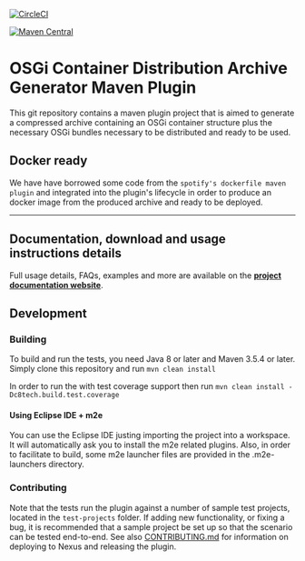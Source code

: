 [![CircleCI](https://circleci.com/gh/cvgaviao/osgi-container-maven-plugin.svg?style=svg)](https://circleci.com/gh/cvgaviao/osgi-container-maven-plugin)

[![Maven Central](https://img.shields.io/maven-central/v/br.com.c8tech.tools/osgi-container-maven-plugin.svg?label=Maven%20Central)](https://search.maven.org/search?q=g:%22br.com.c8tech.tools%22%20AND%20a:%22osgi-container-maven-plugin%22)

OSGi Container Distribution Archive Generator Maven Plugin 
================================

This git repository contains a maven plugin project that is aimed to generate a compressed archive containing an OSGi container structure plus the necessary OSGi bundles necessary to be distributed and ready to be used.

## Docker ready

We have have borrowed some code from the `spotify's dockerfile maven plugin` and integrated into the plugin's lifecycle in order to produce an docker image  from the produced archive and ready to be deployed.

------------
## Documentation, download and usage instructions details

Full usage details, FAQs, examples and more are available on the
**[project documentation website](http://cvgaviao.github.io/osgi-container-maven-plugin/index.html)**.

## Development


### Building

To build and run the tests, you need Java 8 or later and Maven 3.5.4 or later. 
Simply clone this repository and run `mvn clean install`

In order to run the with test coverage support then run `mvn clean install -Dc8tech.build.test.coverage`

#### Using Eclipse IDE + m2e
You can use the Eclipse IDE justing importing the project into a workspace. It will automatically ask you to install the m2e related plugins.
Also, in order to facilitate to build, some m2e launcher files are provided in the .m2e-launchers directory.

### Contributing
Note that the tests run the plugin against a number of sample test projects, located in the `test-projects` folder.
If adding new functionality, or fixing a bug, it is recommended that a sample project be set up so that the scenario
can be tested end-to-end.
See also [CONTRIBUTING.md](CONTRIBUTING.md) for information on deploying to Nexus and releasing the plugin.

